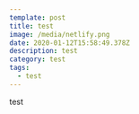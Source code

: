 ```yaml
---
template: post
title: test
image: /media/netlify.png
date: 2020-01-12T15:58:49.378Z
description: test
category: test
tags:
  - test
---
```

test
